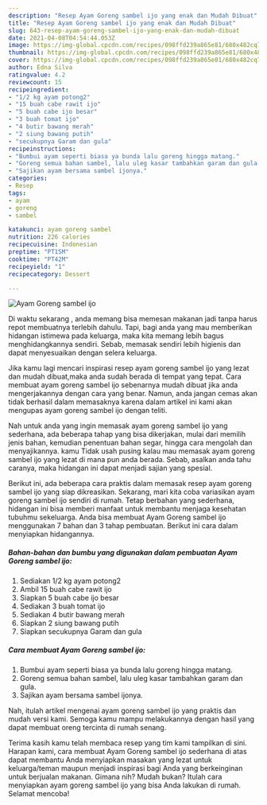 ```yaml
---
description: "Resep Ayam Goreng sambel ijo yang enak dan Mudah Dibuat"
title: "Resep Ayam Goreng sambel ijo yang enak dan Mudah Dibuat"
slug: 643-resep-ayam-goreng-sambel-ijo-yang-enak-dan-mudah-dibuat
date: 2021-04-08T04:54:44.053Z
image: https://img-global.cpcdn.com/recipes/098ffd239a865e81/680x482cq70/ayam-goreng-sambel-ijo-foto-resep-utama.jpg
thumbnail: https://img-global.cpcdn.com/recipes/098ffd239a865e81/680x482cq70/ayam-goreng-sambel-ijo-foto-resep-utama.jpg
cover: https://img-global.cpcdn.com/recipes/098ffd239a865e81/680x482cq70/ayam-goreng-sambel-ijo-foto-resep-utama.jpg
author: Edna Silva
ratingvalue: 4.2
reviewcount: 15
recipeingredient:
- "1/2 kg ayam potong2"
- "15 buah cabe rawit ijo"
- "5 buah cabe ijo besar"
- "3 buah tomat ijo"
- "4 butir bawang merah"
- "2 siung bawang putih"
- "secukupnya Garam dan gula"
recipeinstructions:
- "Bumbui ayam seperti biasa ya bunda lalu goreng hingga matang."
- "Goreng semua bahan sambel, lalu uleg kasar tambahkan garam dan gula."
- "Sajikan ayam bersama sambel ijonya."
categories:
- Resep
tags:
- ayam
- goreng
- sambel

katakunci: ayam goreng sambel 
nutrition: 226 calories
recipecuisine: Indonesian
preptime: "PT15M"
cooktime: "PT42M"
recipeyield: "1"
recipecategory: Dessert

---
```



![Ayam Goreng sambel ijo](https://img-global.cpcdn.com/recipes/098ffd239a865e81/680x482cq70/ayam-goreng-sambel-ijo-foto-resep-utama.jpg)

Di waktu  sekarang , anda memang bisa memesan makanan jadi tanpa harus repot membuatnya terlebih dahulu. Tapi, bagi anda yang mau memberikan hidangan istimewa pada keluarga, maka kita memang lebih bagus menghidangkannya sendiri. Sebab, memasak sendiri lebih higienis dan dapat menyesuaikan dengan selera keluarga.

Jika kamu lagi mencari inspirasi resep ayam goreng sambel ijo yang lezat dan mudah dibuat,maka anda sudah berada di tempat yang tepat. Cara membuat ayam goreng sambel ijo  sebenarnya mudah dibuat jika anda mengerjakannya dengan cara yang benar. Namun, anda jangan cemas akan tidak berhasil dalam memasaknya 
karena dalam artikel ini kami akan mengupas ayam goreng sambel ijo dengan teliti.  



Nah untuk anda yang ingin memasak ayam goreng sambel ijo yang sederhana, ada beberapa tahap yang bisa dikerjakan, mulai dari memilih jenis bahan, kemudian penentuan bahan segar, hingga cara mengolah dan menyajikannya. kamu Tidak usah pusing kalau mau memasak ayam goreng sambel ijo yang lezat di mana pun anda berada. Sebab, asalkan anda  tahu caranya, maka hidangan ini dapat menjadi sajian yang spesial.

Berikut ini, ada beberapa cara praktis  dalam memasak resep ayam goreng sambel ijo yang siap dikreasikan. Sekarang, mari kita coba variasikan ayam goreng sambel ijo sendiri di rumah. Tetap berbahan yang sederhana, hidangan ini bisa memberi manfaat untuk membantu menjaga kesehatan tubuhmu sekeluarga. Anda bisa membuat Ayam Goreng sambel ijo menggunakan 7 bahan dan 3 tahap pembuatan. Berikut ini cara dalam menyiapkan hidangannya.

<!--inarticleads1-->

##### Bahan-bahan dan bumbu yang digunakan dalam pembuatan Ayam Goreng sambel ijo:

1. Sediakan 1/2 kg ayam potong2
1. Ambil 15 buah cabe rawit ijo
1. Siapkan 5 buah cabe ijo besar
1. Sediakan 3 buah tomat ijo
1. Sediakan 4 butir bawang merah
1. Siapkan 2 siung bawang putih
1. Siapkan secukupnya Garam dan gula




<!--inarticleads2-->

##### Cara membuat Ayam Goreng sambel ijo:

1. Bumbui ayam seperti biasa ya bunda lalu goreng hingga matang.
1. Goreng semua bahan sambel, lalu uleg kasar tambahkan garam dan gula.
1. Sajikan ayam bersama sambel ijonya.




Nah, itulah artikel mengenai  ayam goreng sambel ijo  yang praktis dan mudah versi kami. Semoga kamu mampu melakukannya dengan hasil yang dapat membuat oreng tercinta di rumah senang. 

Terima kasih kamu telah membaca resep yang tim kami tampilkan di sini. Harapan kami, cara membuat  Ayam Goreng sambel ijo sederhana di atas dapat membantu Anda menyiapkan masakan yang lezat untuk keluarga/teman maupun menjadi inspirasi bagi Anda yang berkeinginan untuk berjualan makanan. Gimana nih? Mudah bukan? Itulah cara menyiapkan ayam goreng sambel ijo yang bisa Anda lakukan di rumah. Selamat mencoba!

